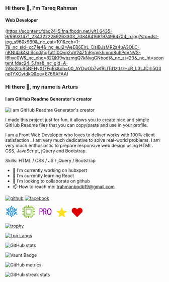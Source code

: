 ### Hi there 👋, I'm Tareq Rahman
#### Web Developer
(https://scontent.fdac24-5.fna.fbcdn.net/v/t1.6435-9/69031471_2343222289263303_7084841681974984704_n.jpg?stp=dst-jpg_s960x960&_nc_cat=101&ccb=1-7&_nc_sid=cc71e4&_nc_eui2=AeEB6EIrL_DsIBJsMR2z4uA3OLC-nKNI4ak4sL6co0jhqTat1I0Qyp2qV24ZfnRypykhmno8uhPcVNVS-I6hye0W&_nc_ohc=82QKI9wbzmgQ7kNvgGNbodt&_nc_zt=23&_nc_ht=scontent.fdac24-5.fna&_nc_gid=A-2iBo2ltuB5NFHyXf7FqRs&oh=00_AYDwOb7wfRLlTd1ztLtrHcR_L3LJCrIi5G3np1YXOvtdkQ&oe=6766AFAA)

### Hi there 👋, my name is Arturs
#### I am GitHub Readme Generator's creator
![I am GitHub Readme Generator's creator](https://scontent.fdac24-5.fna.fbcdn.net/v/t1.6435-9/69031471_2343222289263303_7084841681974984704_n.jpg?stp=dst-jpg_s960x960&_nc_cat=101&ccb=1-7&_nc_sid=cc71e4&_nc_eui2=AeEB6EIrL_DsIBJsMR2z4uA3OLC-nKNI4ak4sL6co0jhqTat1I0Qyp2qV24ZfnRypykhmno8uhPcVNVS-I6hye0W&_nc_ohc=82QKI9wbzmgQ7kNvgGNbodt&_nc_zt=23&_nc_ht=scontent.fdac24-5.fna&_nc_gid=A-2iBo2ltuB5NFHyXf7FqRs&oh=00_AYDwOb7wfRLlTd1ztLtrHcR_L3LJCrIi5G3np1YXOvtdkQ&oe=6766AFAA)

I made this project just for fun, it allows you to create nice and simple GitHub Readme files that you can copy/paste and use in your profile.

I am a Front Web Developer who loves to deliver works with 100% client satisfaction . I am very much dedicative to solve real-world problems. I am very much enthusiastic to prepare responsive web design using HTML. CSS, JavaScript, jQuery and Bootstrap.



Skills: HTML / CSS / JS / jQuery / Bootstrap

- 🔭 I’m currently working on hubxpert 
- 🌱 I’m currently learning React 
- 👯 I’m looking to collaborate on github 
- 📫 How to reach me: trahmanbpdb19@gmail.com 


[<img src='https://cdn.jsdelivr.net/npm/simple-icons@3.0.1/icons/github.svg' alt='github' height='40'>](https://github.com/Tareq088)  [<img src='https://cdn.jsdelivr.net/npm/simple-icons@3.0.1/icons/facebook.svg' alt='facebook' height='40'>](https://www.facebook.com/https://www.facebook.com/tareq.rahman.98837)  

<a href='https://archiveprogram.github.com/'><img src='https://raw.githubusercontent.com/acervenky/animated-github-badges/master/assets/acbadge.gif' width='40' height='40'></a> <a href='https://docs.github.com/en/developers'><img src='https://raw.githubusercontent.com/acervenky/animated-github-badges/master/assets/devbadge.gif' width='40' height='40'></a> <a href='https://github.com/pricing'><img src='https://raw.githubusercontent.com/acervenky/animated-github-badges/master/assets/pro.gif' width='40' height='40'></a> <a href='https://stars.github.com/'><img src='https://raw.githubusercontent.com/acervenky/animated-github-badges/master/assets/starbadge.gif' width='35' height='35'></a> <a href='https://docs.github.com/en/github/supporting-the-open-source-community-with-github-sponsors'><img src='https://raw.githubusercontent.com/acervenky/animated-github-badges/master/assets/sponsorbadge.gif' width='35' height='35'></a> 

[![trophy](https://github-profile-trophy.vercel.app/?username=Tareq088)](https://github.com/ryo-ma/github-profile-trophy)

[![Top Langs](https://github-readme-stats.vercel.app/api/top-langs/?username=Tareq088)](https://github.com/anuraghazra/github-readme-stats)

![GitHub stats](https://github-readme-stats.vercel.app/api?username=Tareq088&show_icons=true&count_private=true)  

![Vaunt Badge](https://api.vaunt.dev/v1/github/entities/Tareq088/contributions?format=svg&private=true)  

![GitHub metrics](https://metrics.lecoq.io/Tareq088)  

![GitHub streak stats](https://streak-stats.demolab.com/?user=Tareq088)  

